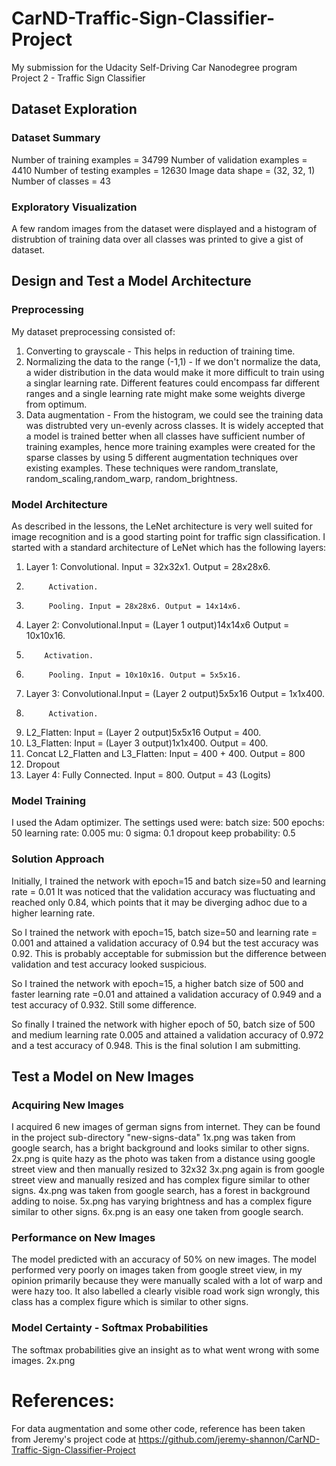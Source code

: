 # CarND-Traffic-Sign-Classifier-Project
My submission for the Udacity Self-Driving Car Nanodegree program Project 2 - Traffic Sign Classifier

## Dataset Exploration
### Dataset Summary
Number of training examples = 34799
Number of validation examples = 4410
Number of testing examples = 12630
Image data shape = (32, 32, 1)
Number of classes = 43

### Exploratory Visualization
A few random images from the dataset were displayed and a histogram of distrubtion of training data over all classes was printed to give a gist of dataset.

## Design and Test a Model Architecture
### Preprocessing

My dataset preprocessing consisted of:

1. Converting to grayscale - This helps in reduction of training time.
2. Normalizing the data to the range (-1,1) - If we don't normalize the data, a wider distribution in the data would make it more difficult to train using a singlar learning rate. Different features could encompass far different ranges and a single learning rate might make some weights diverge from optimum.
3. Data augmentation -  From the histogram, we could see the training data was distrubted very un-evenly across classes. It is widely accepted that a model is trained better when all classes have sufficient number of training examples, hence more training examples were created for the sparse classes by using 5 different augmentation techniques over existing examples. These techniques were random_translate, random_scaling,random_warp, random_brightness.


### Model Architecture
As described in the lessons, the LeNet architecture is very well suited for image recognition and is a good starting point for traffic sign classification.
I started with a standard architecture of LeNet which has the following layers:

1.  Layer 1: Convolutional. Input = 32x32x1. Output = 28x28x6.
2.          Activation.
3.          Pooling. Input = 28x28x6. Output = 14x14x6.
4.  Layer 2: Convolutional.Input = (Layer 1 output)14x14x6 Output = 10x10x16.
5.         Activation.
6.          Pooling. Input = 10x10x16. Output = 5x5x16.        
7.  Layer 3: Convolutional.Input = (Layer 2 output)5x5x16 Output = 1x1x400.
8.          Activation.
9.  L2_Flatten: Input = (Layer 2 output)5x5x16  Output = 400.
10. L3_Flatten: Input = (Layer 3 output)1x1x400. Output = 400.
11. Concat L2_Flatten and L3_Flatten: Input = 400 + 400. Output = 800
12. Dropout
13. Layer 4: Fully Connected. Input = 800. Output = 43 (Logits)



### Model Training
I used the Adam optimizer. The settings used were:
batch size: 500
epochs: 50
learning rate: 0.005
mu: 0
sigma: 0.1
dropout keep probability: 0.5

### Solution Approach

Initially, I trained the network with epoch=15 and batch size=50 and learning rate = 0.01
It was noticed that the validation accuracy was fluctuating and reached only 0.84, which points that it may be diverging adhoc due to a higher learning rate.

So I trained the network with epoch=15, batch size=50 and learning rate = 0.001 and attained a validation accuracy of 0.94 but the test accuracy was 0.92. This is probably acceptable for submission but the difference between validation and test accuracy looked suspicious.

So I trained the network with epoch=15, a higher batch size of 500 and faster learning rate =0.01 and attained a validation accuracy of 0.949 and a test accuracy of 0.932. Still some difference.

So finally I trained the network with higher epoch of 50, batch size of 500 and medium learning rate 0.005 and attained a validation accuracy of 0.972 and a test accuracy of 0.948. This is the final solution I am submitting.


## Test a Model on New Images

### Acquiring New Images
I acquired 6 new images of german signs from internet. They can be found in the project sub-directory "new-signs-data"
1x.png was taken from google search, has a bright background and looks similar to other signs.
2x.png is quite hazy as the photo was taken from a distance using google street view and then manually resized to 32x32
3x.png again is from google street view and manually resized and has complex figure similar to other signs.
4x.png was taken from google search, has a forest in background adding to noise.
5x.png has varying brightness and has a complex figure similar to other signs.
6x.png is an easy one taken from google search.


### Performance on New Images
The model predicted with an accuracy of 50% on new images.
The model performed very poorly on images taken from google street view, in my opinion primarily because they were manually scaled with a lot of warp and were hazy too.
It also labelled a clearly visible road work sign wrongly, this class has a complex figure which is similar to other signs.


### Model Certainty - Softmax Probabilities
The softmax probabilities give an insight as to what went wrong with some images.
2x.png 


# References: 
For data augmentation and some other code, reference has been taken from Jeremy's project code at https://github.com/jeremy-shannon/CarND-Traffic-Sign-Classifier-Project
